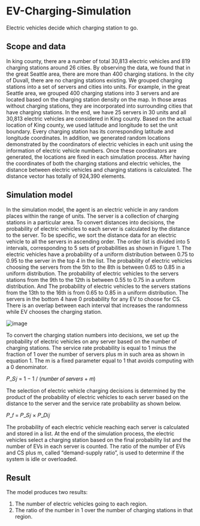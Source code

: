 # EV-Charging-Simulation
Electric vehicles decide which charging station to go.
## Scope and data
In king county, there are a number of total 30,813 electric vehicles and 819 charging stations around 26 cities. By observing the data, we found that in the great Seattle area, there are more than 400 charging stations. In the city of Duvall, there are no charging stations existing. We grouped charging stations into a set of servers and cities into units. For example, in the great Seattle area, we grouped 400 charging stations into 3 servers and are located based on the charging station density on the map. In those areas without charging stations, they are incorporated into surrounding cities that have charging stations. In the end, we have 25 servers in 30 units and all 30,813 electric vehicles are considered in King county.
Based on the actual location of King county, we used latitude and longitude to set the unit boundary. Every charging station has its corresponding latitude and longitude coordinates. In addition, we generated random locations demonstrated by the coordinators of electric vehicles in each unit using the information of electric vehicle numbers. Once these coordinators are generated, the locations are fixed in each simulation process. After having the coordinates of both the charging stations and electric vehicles, the distance between electric vehicles and charging stations is calculated. The distance vector has totally of 924,390 elements.
## Simulation model
In the simulation model, the agent is an electric vehicle in any random places within the range of units. The server is a collection of charging stations in a particular area. To convert distances into decisions, the probability of electric vehicles to each server is calculated by the distance to the server. To be specific, we sort the distance data for an electric vehicle to all the servers in ascending order. The order list is divided into 5 intervals, corresponding to 5 sets of probabilities as shown in Figure 1. The electric vehicles have a probability of a uniform distribution between 0.75 to 0.95 to the server in the top 4 in the list. The probability of electric vehicles choosing the servers from the 5th to the 8th is between 0.65 to 0.85 in a uniform distribution. The probability of electric vehicles to the servers stations from the 9th to the 12th is between 0.55 to 0.75 in a uniform distribution. And The probability of electric vehicles to the servers stations from the 13th to the 16th is from 0.65 to 0.85 in a uniform distribution. The servers in the bottom 4 have 0 probability for any EV to choose for CS. There is an overlap between each interval that increases the randomness while EV chooses the charging station.

![image](https://user-images.githubusercontent.com/107434628/173617473-94b5c201-90b8-48e0-87e6-44eae16c8f17.png)

To convert the charging station numbers into decisions, we set up the probability of electric vehicles on any server based on the number of charging stations. The service rate probability is equal to 1 minus the fraction of 1 over the number of servers plus m in such area as shown in equation 1. The m is a fixed parameter equal to 1 that avoids computing with a 0 denominator.

𝑃_𝑆𝑗 = 1 − 1 / (𝑛𝑢𝑚𝑏𝑒𝑟 𝑜𝑓 𝑠𝑒𝑟𝑣𝑒𝑟𝑠 + 𝑚)

The selection of electric vehicle charging decisions is determined by the product of the probability of electric vehicles to each server based on the distance to the server and the service rate probability as shown below.

𝑃_𝑓 = 𝑃_𝑆𝑗 × 𝑃_𝐷𝑖𝑗

The probability of each electric vehicle reaching each server is calculated and stored in a list. At the end of the simulation process, the electric vehicles select a charging station based on the final probability list and the number of EVs in each server is counted. The ratio of the number of EVs and CS plus m, called “demand-supply ratio”, is used to determine if the system is idle or overloaded.
## Result
The model produces two results:
1. The number of electric vehicles going to each region.
2. The ratio of the number in 1 over the number of charging stations in that region.
